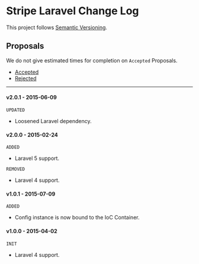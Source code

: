 # Stripe Laravel Change Log

This project follows [Semantic Versioning](CONTRIBUTING.md).

## Proposals

We do not give estimated times for completion on `Accepted` Proposals.

- [Accepted](https://github.com/cartalyst/stripe-laravel/labels/Accepted)
- [Rejected](https://github.com/cartalyst/stripe-laravel/labels/Rejected)

---

#### v2.0.1 - 2015-06-09

`UPDATED`

- Loosened Laravel dependency.

#### v2.0.0 - 2015-02-24

`ADDED`

- Laravel 5 support.

`REMOVED`

- Laravel 4 support.

#### v1.0.1 - 2015-07-09

`ADDED`

- Config instance is now bound to the IoC Container.

#### v1.0.0 - 2015-04-02

`INIT`

- Laravel 4 support.
